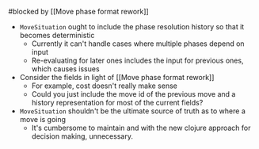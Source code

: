 #blocked by [[Move phase format rework]]
 
 - `MoveSituation` ought to include the phase resolution history so that it becomes deterministic
	- Currently it can't handle cases where multiple phases depend on input
	- Re-evaluating for later ones includes the input for previous ones, which causes issues
- Consider the fields in light of [[Move phase format rework]]
	- For example, cost doesn't really make sense
	- Could you just include the move id of the previous move and a history representation for most of the current fields?
- `MoveSituation` shouldn't be the ultimate source of truth as to where a move is going
	- It's cumbersome to maintain and with the new clojure approach for decision making, unnecessary.
